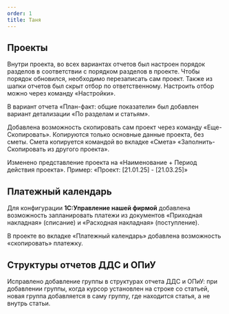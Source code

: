 ```yaml
---
order: 1
title: Таня
---
```


## **Проекты**

Внутри проекта, во всех вариантах отчетов был настроен порядок разделов в соответствии с порядком разделов в проекте. Чтобы порядок обновился, необходимо перезаписать сам проект. Также из шапки отчетов был скрыт отбор по ответственному. Настроить отбор можно через команду «Настройки».

В вариант отчета «План-факт: общие показатели» был добавлен вариант детализации «По разделам и статьям».

Добавлена возможность скопировать сам проект через команду «Еще-Скопировать». Копируются только основные данные проекта, без сметы. Смета копируется командой во вкладке «Смета» «Заполнить-Скопировать из другого проекта».

Изменено представление проекта на «Наименование + Период действия проекта». Пример: «Проект: \[21.01.25\] - \[21.03.25\]»



## **Платежный календарь**

Для конфигурации **1С:Управление нашей фирмой** добавлена возможность запланировать платежи из документов «Приходная накладная» (списание) и «Расходная накладная» (поступление).

В проекте во вкладке «Платежный календарь» добавлена возможность «скопировать» платежку.



## **Структуры отчетов ДДС и ОПиУ**

Исправлено добавление группы в структурах отчета ДДС и ОПиУ: при добавлении группы, когда курсор установлен на строке со статьей, новая группа добавляется в саму группу, где находится статья, а не внутрь статьи.